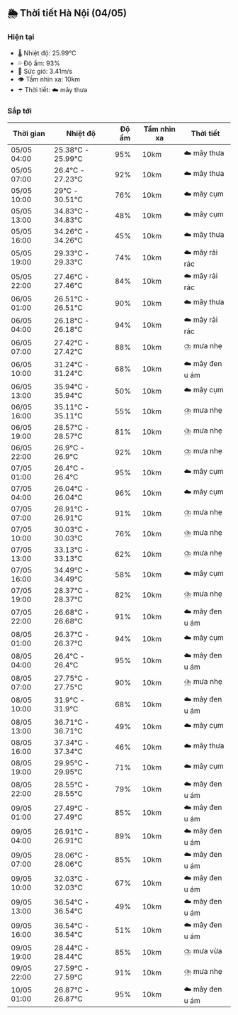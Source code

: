 ## 🌦️ Thời tiết Hà Nội (04/05)

### Hiện tại

- 🌡️ Nhiệt độ: 25.99℃
- 💦 Độ ẩm: 93%
- 💨 Sức gió: 3.41m/s
- 👁️ Tầm nhìn xa: 10km
- ☂️ Thời tiết: ☁️ mây thưa

### Sắp tới

| Thời gian | Nhiệt độ | Độ ẩm | Tầm nhìn xa | Thời tiết |
| --- | --- | --- | --- | --- |
| 05/05 04:00 | 25.38℃ - 25.99℃ | 95% | 10km | ☁️ mây thưa |
| 05/05 07:00 | 26.4℃ - 27.23℃ | 92% | 10km | ☁️ mây thưa |
| 05/05 10:00 | 29℃ - 30.51℃ | 76% | 10km | ☁️ mây cụm |
| 05/05 13:00 | 34.83℃ - 34.83℃ | 48% | 10km | ☁️ mây cụm |
| 05/05 16:00 | 34.26℃ - 34.26℃ | 45% | 10km | ☁️ mây thưa |
| 05/05 19:00 | 29.33℃ - 29.33℃ | 74% | 10km | ☁️ mây rải rác |
| 05/05 22:00 | 27.46℃ - 27.46℃ | 84% | 10km | ☁️ mây rải rác |
| 06/05 01:00 | 26.51℃ - 26.51℃ | 90% | 10km | ☁️ mây thưa |
| 06/05 04:00 | 26.18℃ - 26.18℃ | 94% | 10km | ☁️ mây rải rác |
| 06/05 07:00 | 27.42℃ - 27.42℃ | 88% | 10km | ⛈️ mưa nhẹ |
| 06/05 10:00 | 31.24℃ - 31.24℃ | 68% | 10km | ☁️ mây đen u ám |
| 06/05 13:00 | 35.94℃ - 35.94℃ | 50% | 10km | ☁️ mây cụm |
| 06/05 16:00 | 35.11℃ - 35.11℃ | 55% | 10km | ⛈️ mưa nhẹ |
| 06/05 19:00 | 28.57℃ - 28.57℃ | 81% | 10km | ⛈️ mưa nhẹ |
| 06/05 22:00 | 26.9℃ - 26.9℃ | 92% | 10km | ⛈️ mưa nhẹ |
| 07/05 01:00 | 26.4℃ - 26.4℃ | 95% | 10km | ☁️ mây cụm |
| 07/05 04:00 | 26.04℃ - 26.04℃ | 96% | 10km | ☁️ mây cụm |
| 07/05 07:00 | 26.91℃ - 26.91℃ | 91% | 10km | ⛈️ mưa nhẹ |
| 07/05 10:00 | 30.03℃ - 30.03℃ | 76% | 10km | ⛈️ mưa nhẹ |
| 07/05 13:00 | 33.13℃ - 33.13℃ | 62% | 10km | ⛈️ mưa nhẹ |
| 07/05 16:00 | 34.49℃ - 34.49℃ | 58% | 10km | ☁️ mây cụm |
| 07/05 19:00 | 28.37℃ - 28.37℃ | 82% | 10km | ⛈️ mưa nhẹ |
| 07/05 22:00 | 26.68℃ - 26.68℃ | 91% | 10km | ☁️ mây đen u ám |
| 08/05 01:00 | 26.37℃ - 26.37℃ | 94% | 10km | ☁️ mây cụm |
| 08/05 04:00 | 26.4℃ - 26.4℃ | 95% | 10km | ☁️ mây đen u ám |
| 08/05 07:00 | 27.75℃ - 27.75℃ | 90% | 10km | ⛈️ mưa nhẹ |
| 08/05 10:00 | 31.9℃ - 31.9℃ | 68% | 10km | ☁️ mây đen u ám |
| 08/05 13:00 | 36.71℃ - 36.71℃ | 49% | 10km | ☁️ mây cụm |
| 08/05 16:00 | 37.34℃ - 37.34℃ | 46% | 10km | ☁️ mây thưa |
| 08/05 19:00 | 29.95℃ - 29.95℃ | 71% | 10km | ☁️ mây cụm |
| 08/05 22:00 | 28.55℃ - 28.55℃ | 79% | 10km | ☁️ mây đen u ám |
| 09/05 01:00 | 27.49℃ - 27.49℃ | 85% | 10km | ☁️ mây đen u ám |
| 09/05 04:00 | 26.91℃ - 26.91℃ | 89% | 10km | ☁️ mây đen u ám |
| 09/05 07:00 | 28.06℃ - 28.06℃ | 85% | 10km | ☁️ mây đen u ám |
| 09/05 10:00 | 32.03℃ - 32.03℃ | 67% | 10km | ☁️ mây đen u ám |
| 09/05 13:00 | 36.54℃ - 36.54℃ | 49% | 10km | ☁️ mây đen u ám |
| 09/05 16:00 | 36.54℃ - 36.54℃ | 51% | 10km | ☁️ mây đen u ám |
| 09/05 19:00 | 28.44℃ - 28.44℃ | 85% | 10km | ⛈️ mưa vừa |
| 09/05 22:00 | 27.59℃ - 27.59℃ | 91% | 10km | ⛈️ mưa nhẹ |
| 10/05 01:00 | 26.87℃ - 26.87℃ | 95% | 10km | ☁️ mây đen u ám |
